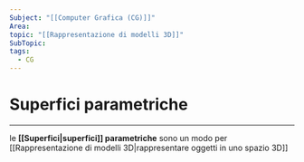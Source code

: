 ```yaml
---
Subject: "[[Computer Grafica (CG)]]"
Area: 
topic: "[[Rappresentazione di modelli 3D]]"
SubTopic: 
tags:
  - CG
---
```


# Superfici parametriche
---
le __[[Superfici|superfici]] parametriche__ sono un modo per [[Rappresentazione di modelli 3D|rappresentare oggetti in uno spazio 3D]] 


